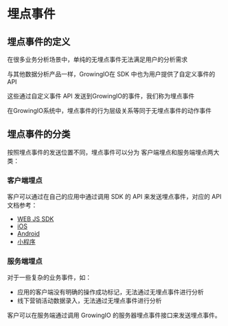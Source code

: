 # 埋点事件

## 埋点事件的定义

在很多业务分析场景中，单纯的无埋点事件无法满足用户的分析需求

与其他数据分析产品一样，GrowingIO在 SDK 中也为用户提供了自定义事件的 API

这些通过自定义事件 API 发送到GrowingIO的事件，我们称为埋点事件

在GrowingIO系统中，埋点事件的行为层级关系等同于无埋点事件的动作事件

## 埋点事件的分类

按照埋点事件的发送位置不同，埋点事件可以分为 客户端埋点和服务端埋点两大类：

### 客户端埋点

客户可以通过在自己的应用中通过调用 SDK 的 API 来发送埋点事件，对应的 API 文档参考：

* [WEB JS SDK](../../../kai-fa-zhe-wen-dang/sdkintegrated/web-js-sdk/web-sdk-api/)
* [iOS](../../../kai-fa-zhe-wen-dang/sdkintegrated/ios-sdk/ios-sdk-api/customize-api.md)
* [Android](../../../kai-fa-zhe-wen-dang/sdkintegrated/android-sdk/android-sdk-api/customize-api.md)
* [小程序](../../../kai-fa-zhe-wen-dang/sdkintegrated/other-sdk/customize-api.md)

### 服务端埋点

对于一些复杂的业务事件，如：

* 应用的客户端没有明确的操作成功标记，无法通过无埋点事件进行分析
* 线下营销活动数据录入，无法通过无埋点事件进行分析

客户可以在服务端通过调用 GrowingIO 的服务器埋点事件接口来发送埋点事件。

